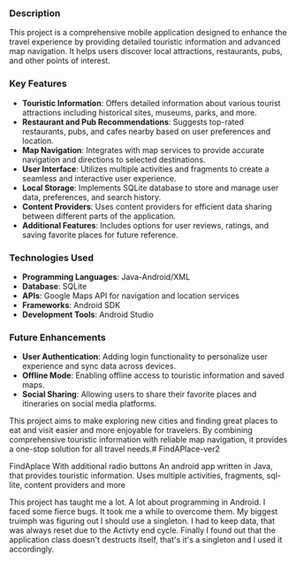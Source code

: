 

### Description
This project is a comprehensive mobile application designed to enhance the travel experience by providing detailed touristic information and advanced map navigation. It helps users discover local attractions, restaurants, pubs, and other points of interest.

### Key Features
- **Touristic Information**: Offers detailed information about various tourist attractions including historical sites, museums, parks, and more.
- **Restaurant and Pub Recommendations**: Suggests top-rated restaurants, pubs, and cafes nearby based on user preferences and location.
- **Map Navigation**: Integrates with map services to provide accurate navigation and directions to selected destinations.
- **User Interface**: Utilizes multiple activities and fragments to create a seamless and interactive user experience.
- **Local Storage**: Implements SQLite database to store and manage user data, preferences, and search history.
- **Content Providers**: Uses content providers for efficient data sharing between different parts of the application.
- **Additional Features**: Includes options for user reviews, ratings, and saving favorite places for future reference.

### Technologies Used
- **Programming Languages**: Java-Android/XML
- **Database**: SQLite
- **APIs**: Google Maps API for navigation and location services
- **Frameworks**: Android SDK
- **Development Tools**: Android Studio



### Future Enhancements
- **User Authentication**: Adding login functionality to personalize user experience and sync data across devices.
- **Offline Mode**: Enabling offline access to touristic information and saved maps.
- **Social Sharing**: Allowing users to share their favorite places and itineraries on social media platforms.

This project aims to make exploring new cities and finding great places to eat and visit easier and more enjoyable for travelers. By combining comprehensive touristic information with reliable map navigation, it provides a one-stop solution for all travel needs.# FindAPlace-ver2

FindAplace With additional radio buttons
An android app written in Java, that provides touristic information. Uses multiple activities, fragments, sql-lite, content providers and more

This project has taught me a lot. A lot about programming in Android. I faced some fierce bugs. It took me a while to overcome them. My biggest truimph was figuring out I should use a singleton.  I had to keep data, that was always reset due to the Activty end cycle. Finally I found out that the application class doesn't destructs itself, that's it's a singleton and I used it accordingly. 

